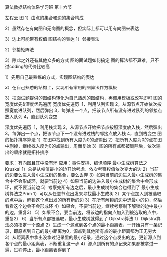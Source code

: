 算法数据结构体系学习班
第十六节

左程云
图
1）由点的集合和边的集合构成

2）虽然存在有向图和无向图的概念，但实际上都可以用有向图来表达

3）边上可能带有权值
图结构的表达
1）邻接表法

2）邻接矩阵法

3）除此之外还有其他众多的方式
图的面试题如何搞定
图的算法都不算难，只不过coding的代价比较高

1）先用自己最熟练的方式，实现图结构的表达

2）在自己熟悉的结构上，实现所有常用的图算法作为模板

3）把面试题提供的图结构转化为自己熟悉的图结构，再调用模板或改写即可
图的宽度优先&深度优先遍历
宽度优先遍历
 1，利用队列实现
2，从源节点开始依次按照宽度进队列，然后弹出
3，每弹出一个点，把该节点所有没有进过队列的邻接点放入队列
4，直到队列变空

深度优先遍历
 1，利用栈实现
2，从源节点开始把节点按照深度放入栈，然后弹出
3，每弹出一个点，把该节点下一个没有进过栈的邻接点放入栈
4，直到栈变空 
图的拓扑排序算法
1）在图中找到所有入度为0的点输出
2）把所有入度为0的点在图中删掉，继续找入度为0的点输出，周而复始
3）图的所有点都被删除后，依次输出的顺序就是拓扑排序

要求：有向图且其中没有环
应用：事件安排、编译顺序
最小生成树算法之Kruskal
1）总是从权值最小的边开始考虑，依次考察权值依次变大的边
2）当前的边要么进入最小生成树的集合，要么丢弃
3）如果当前的边进入最小生成树的集合中不会形成环，就要当前边
4）如果当前的边进入最小生成树的集合中会形成环，就不要当前边
5）考察完所有边之后，最小生成树的集合也得到了
最小生成树算法之Prim
1）可以从任意节点出发来寻找最小生成树
2）某个点加入到被选取的点中后，解锁这个点出发的所有新的边
3）在所有解锁的边中选最小的边，然后看看这个边会不会形成环
4）如果会，不要当前边，继续考察剩下解锁的边中最小的边，重复3）
5）如果不会，要当前边，将该边的指向点加入到被选取的点中，重复2）
6）当所有点都被选取，最小生成树就得到了
Dijkstra算法
1）Dijkstra算法必须指定一个源点
2）生成一个源点到各个点的最小距离表，一开始只有一条记录，即原点到自己的最小距离为0，源点到其他所有点的最小距离都为正无穷大
3）从距离表中拿出没拿过记录里的最小记录，通过这个点发出的边，更新源点到各个点的最小距离表，不断重复这一步
4）源点到所有的点记录如果都被拿过一遍，过程停止，最小距离表得到了

